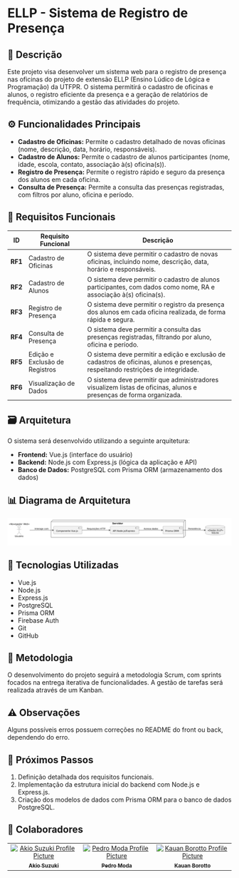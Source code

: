 # ELLP - Sistema de Registro de Presença

## 📜 Descrição

Este projeto visa desenvolver um sistema web para o registro de presença nas oficinas do projeto de extensão ELLP (Ensino Lúdico de Lógica e Programação) da UTFPR. O sistema permitirá o cadastro de oficinas e alunos, o registro eficiente da presença e a geração de relatórios de frequência, otimizando a gestão das atividades do projeto.

## ⚙️ Funcionalidades Principais

- **Cadastro de Oficinas:** Permite o cadastro detalhado de novas oficinas (nome, descrição, data, horário, responsáveis).
- **Cadastro de Alunos:** Permite o cadastro de alunos participantes (nome, idade, escola, contato, associação à(s) oficina(s)).
- **Registro de Presença:** Permite o registro rápido e seguro da presença dos alunos em cada oficina.
- **Consulta de Presença:** Permite a consulta das presenças registradas, com filtros por aluno, oficina e período.

## 📝 Requisitos Funcionais

| **ID**  | **Requisito Funcional**                                         | **Descrição**                                                                                                                                      |
|---------|------------------------------------------------------------------|----------------------------------------------------------------------------------------------------------------------------------------------------|
| **RF1** | Cadastro de Oficinas                                            | O sistema deve permitir o cadastro de novas oficinas, incluindo nome, descrição, data, horário e responsáveis.                                      |
| **RF2** | Cadastro de Alunos                                              | O sistema deve permitir o cadastro de alunos participantes, com dados como nome, RA e associação à(s) oficina(s).              |
| **RF3** | Registro de Presença                                             | O sistema deve permitir o registro da presença dos alunos em cada oficina realizada, de forma rápida e segura.                                     |
| **RF4** | Consulta de Presença                                            | O sistema deve permitir a consulta das presenças registradas, filtrando por aluno, oficina e período.                                                |
| **RF5** | Edição e Exclusão de Registros                                   | O sistema deve permitir a edição e exclusão de cadastros de oficinas, alunos e presenças, respeitando restrições de integridade.                    |
| **RF6** | Visualização de Dados                                           | O sistema deve permitir que administradores visualizem listas de oficinas, alunos e presenças de forma organizada.                                   |

## 🗃️ Arquitetura

O sistema será desenvolvido utilizando a seguinte arquitetura:

- **Frontend:** Vue.js (interface do usuário)
- **Backend:** Node.js com Express.js (lógica da aplicação e API)
- **Banco de Dados:** PostgreSQL com Prisma ORM (armazenamento dos dados)

## 📊 Diagrama de Arquitetura

![Diagrama de Arquitetura](diagramaArquitetura.png)

## 🧰 Tecnologias Utilizadas

- Vue.js
- Node.js
- Express.js
- PostgreSQL
- Prisma ORM
- Firebase Auth
- Git
- GitHub

## 🏅 Metodologia

O desenvolvimento do projeto seguirá a metodologia Scrum, com sprints focados na entrega iterativa de funcionalidades. A gestão de tarefas será realizada através de um Kanban.

## ⚠️ Observações

Alguns possíveis erros possuem correções no README do front ou back, dependendo do erro.

## 🚀 Próximos Passos

1.  Definição detalhada dos requisitos funcionais.
2.  Implementação da estrutura inicial do backend com Node.js e Express.js.
3.  Criação dos modelos de dados com Prisma ORM para o banco de dados PostgreSQL.

## 🤝 Colaboradores

<table>
  <tr>
    <td align="center">
      <a href="https://github.com/Kio-Suzuki">
        <img src="https://avatars.githubusercontent.com/u/116661015?v=4" width="100px;" alt="Akio Suzuki Profile Picture"/><br>
        <sub>
          <b>Akio Suzuki</b>
        </sub>
      </a>
    </td>
    <td align="center">
      <a href="https://github.com/pedrohcmoda">
        <img src="https://avatars.githubusercontent.com/u/100807308?v=4" width="100px;" alt="Pedro Moda Profile Picture"/><br>
        <sub>
          <b>Pedro Moda</b>
        </sub>
      </a>
    </td>
    <td align="center">
      <a href="https://github.com/kauanbrt">
        <img src="https://avatars.githubusercontent.com/u/78911423?v=4" width="100px;" alt="Kauan Borotto Profile Picture"/><br>
        <sub>
          <b>Kauan Borotto</b>
        </sub>
      </a>
    </td>
  </tr>
</table>

